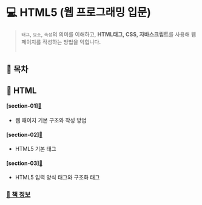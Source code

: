 # 💻 HTML5 (웹 프로그래밍 입문)
> `태그`, `요소`, `속성`의 의미를 이해하고, **HTML태그, CSS, 자바스크립트**를 사용해 웹 페이지를 작성하는 방법을 익힙니다.  <br> <br>


## 📌 목차

## 📝 HTML
 #### [section-01][📌](https://github.com/zhzkdls/TIL/blob/main/HTML/Step01/Web%20Page%20Basic%20Structure.md)
   * 웹 패이지 기본 구조와 작성 방법
 
 #### [section-02][📌](https://github.com/zhzkdls/TIL/blob/main/HTML/Step01/Basic%20Tag%20.md)
   * HTML5 기본 태그
 
 #### [section-03][📌](https://github.com/zhzkdls/TIL/blob/main/HTML/Step01/Input%20Form%20Tags%20and%20Structured%20Tags.md)
   * HTML5 입력 양식 태그와 구조화 태그

### [📝 책 정보](http://www.yes24.com/Product/Goods/97828117)
